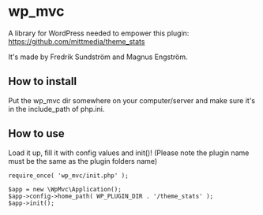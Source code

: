 wp_mvc
======

A library for WordPress needed to empower this plugin:
https://github.com/mittmedia/theme_stats

It's made by Fredrik Sundström and Magnus Engström.

How to install
--------------

Put the wp_mvc dir somewhere on your computer/server and make sure it's in the include_path of php.ini.

How to use
----------

Load it up, fill it with config values and init()! (Please note the plugin name must be the same as the plugin folders name)

    require_once( 'wp_mvc/init.php' );

    $app = new \WpMvc\Application();
    $app->config->home_path( WP_PLUGIN_DIR . '/theme_stats' );
    $app->init();